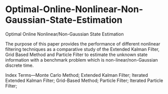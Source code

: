 # Optimal-Online-Nonlinear-Non-Gaussian-State-Estimation
Optimal Online Nonlinear/Non-Gaussian State Estimation

The purpose of this paper provides the performance of different nonlinear filtering techniques as a comparative study of the Extended Kalman Filter, Grid Based Method and Particle Filter to estimate the unknown state information with a benchmark problem which is non-linear/non-Gaussian discrete time.


Index Terms—Monte Carlo Method; Extended Kalman Filter; Iterated Extended Kalman Filter; Grid-Based Method; Particle Filter; Iterated Particle Filter;

